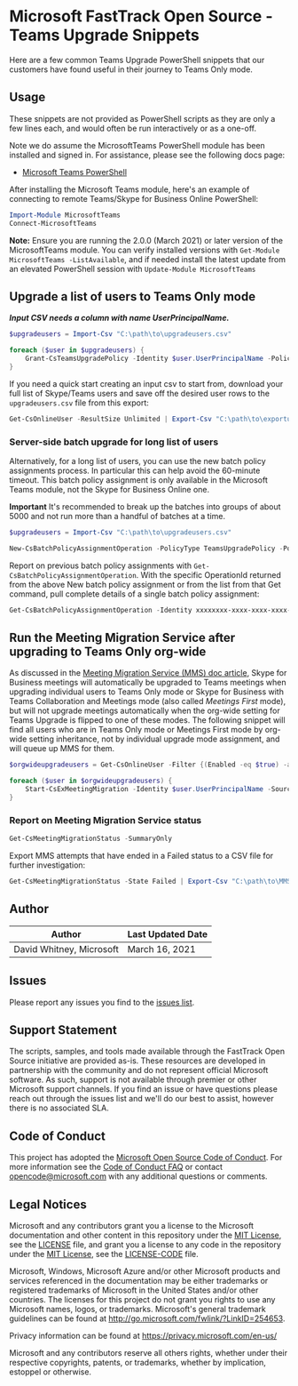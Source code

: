 # Microsoft FastTrack Open Source - Teams Upgrade Snippets

Here are a few common Teams Upgrade PowerShell snippets that our customers have found useful in their journey to Teams Only mode.

## Usage

These snippets are not provided as PowerShell scripts as they are only a few lines each, and would often be run interactively or as a one-off.

Note we do assume the MicrosoftTeams PowerShell module has been installed and signed in. For assistance, please see the following docs page:

- [Microsoft Teams PowerShell](https://docs.microsoft.com/en-us/MicrosoftTeams/teams-powershell-install)

After installing the Microsoft Teams module, here's an example of connecting to remote Teams/Skype for Business Online PowerShell:

```PowerShell
Import-Module MicrosoftTeams
Connect-MicrosoftTeams
```

**Note:** Ensure you are running the 2.0.0 (March 2021) or later version of the MicrosoftTeams module. You can verify installed versions with `Get-Module MicrosoftTeams -ListAvailable`, and if needed install the latest update from an elevated PowerShell session with `Update-Module MicrosoftTeams`

## Upgrade a list of users to Teams Only mode

***Input CSV needs a column with name UserPrincipalName.***

```PowerShell
$upgradeusers = Import-Csv "C:\path\to\upgradeusers.csv"

foreach ($user in $upgradeusers) {
    Grant-CsTeamsUpgradePolicy -Identity $user.UserPrincipalName -PolicyName "UpgradeToTeams"
}
```

If you need a quick start creating an input csv to start from, download your full list of Skype/Teams users and save off the desired user rows to the ```upgradeusers.csv``` file from this export:

```PowerShell
Get-CsOnlineUser -ResultSize Unlimited | Export-Csv "C:\path\to\exportusers.csv"
```

### Server-side batch upgrade for long list of users

Alternatively, for a long list of users, you can use the new batch policy assignments process. In particular this can help avoid the 60-minute timeout. This batch policy assignment is only available in the Microsoft Teams module, not the Skype for Business Online one.

**Important** It's recommended to break up the batches into groups of about 5000 and not run more than a handful of batches at a time.

```PowerShell
$upgradeusers = Import-Csv "C:\path\to\upgradeusers.csv"

New-CsBatchPolicyAssignmentOperation -PolicyType TeamsUpgradePolicy -PolicyName "UpgradetoTeams" -Identity $upgradeusers.UserPrincipalName -OperationName "Teams Upgrade Batch 1"
```

Report on previous batch policy assignments with ```Get-CsBatchPolicyAssignmentOperation```. With the specific OperationId returned from the above New batch policy assignment or from the list from that Get command, pull complete details of a single batch policy assignment:

```PowerShell
Get-CsBatchPolicyAssignmentOperation -Identity xxxxxxxx-xxxx-xxxx-xxxx-xxxxxxxxxxxx | Format-List *
```

## Run the Meeting Migration Service after upgrading to Teams Only org-wide

As discussed in the [Meeting Migration Service (MMS) doc article](https://docs.microsoft.com/en-us/skypeforbusiness/audio-conferencing-in-office-365/setting-up-the-meeting-migration-service-mms), Skype for Business meetings will automatically be upgraded to Teams meetings when upgrading individual users to Teams Only mode or Skype for Business with Teams Collaboration and Meetings mode (also called *Meetings First* mode), but will not upgrade meetings automatically when the org-wide setting for Teams Upgrade is flipped to one of these modes. The following snippet will find all users who are in Teams Only mode or Meetings First mode by org-wide setting inheritance, not by individual upgrade mode assignment, and will queue up MMS for them.

```PowerShell
$orgwideupgradeusers = Get-CsOnlineUser -Filter {(Enabled -eq $true) -and (TeamsUpgradePolicy -eq $null)} | where TeamsUpgradeEffectiveMode -in "TeamsOnly","SfBWithTeamsCollabAndMeetings"

foreach ($user in $orgwideupgradeusers) {
    Start-CsExMeetingMigration -Identity $user.UserPrincipalName -SourceMeetingType SfB -TargetMeetingType Teams -Confirm:$false
}
```

### Report on Meeting Migration Service status

```PowerShell
Get-CsMeetingMigrationStatus -SummaryOnly
```

Export MMS attempts that have ended in a Failed status to a CSV file for further investigation:

```PowerShell
Get-CsMeetingMigrationStatus -State Failed | Export-Csv "C:\path\to\MMSFailedreport.csv"
```

## Author

|Author|Last Updated Date
|----|--------------------------
|David Whitney, Microsoft|March 16, 2021|

## Issues

Please report any issues you find to the [issues list](https://github.com/microsoft/FastTrack/issues).

## Support Statement

The scripts, samples, and tools made available through the FastTrack Open Source initiative are provided as-is. These resources are developed in partnership with the community and do not represent official Microsoft software. As such, support is not available through premier or other Microsoft support channels. If you find an issue or have questions please reach out through the issues list and we'll do our best to assist, however there is no associated SLA.

## Code of Conduct

This project has adopted the [Microsoft Open Source Code of Conduct](https://opensource.microsoft.com/codeofconduct/).
For more information see the [Code of Conduct FAQ](https://opensource.microsoft.com/codeofconduct/faq/) or
contact [opencode@microsoft.com](mailto:opencode@microsoft.com) with any additional questions or comments.

## Legal Notices

Microsoft and any contributors grant you a license to the Microsoft documentation and other content in this repository under the [MIT License](https://opensource.org/licenses/MIT), see the [LICENSE](LICENSE) file, and grant you a license to any code in the repository under the [MIT License](https://opensource.org/licenses/MIT), see the [LICENSE-CODE](LICENSE-CODE) file.

Microsoft, Windows, Microsoft Azure and/or other Microsoft products and services referenced in the documentation may be either trademarks or registered trademarks of Microsoft in the United States and/or other countries. The licenses for this project do not grant you rights to use any Microsoft names, logos, or trademarks. Microsoft's general trademark guidelines can be found at http://go.microsoft.com/fwlink/?LinkID=254653.

Privacy information can be found at https://privacy.microsoft.com/en-us/

Microsoft and any contributors reserve all others rights, whether under their respective copyrights, patents,
or trademarks, whether by implication, estoppel or otherwise.
